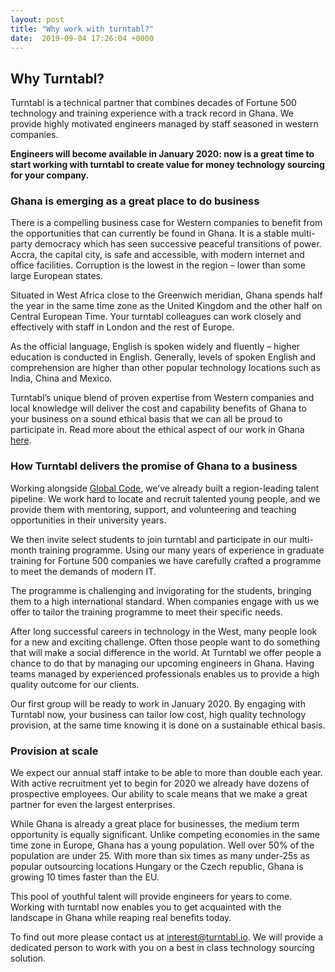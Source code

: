 ```yaml
---
layout: post
title: "Why work with turntabl?"
date:  2019-09-04 17:26:04 +0000
---
```


## Why Turntabl?

Turntabl is a technical partner that combines decades of Fortune 500 technology and training experience with a track record in Ghana. We provide highly motivated engineers managed by staff seasoned in western companies.

**Engineers will become available in January 2020: now is a great time to start working with turntabl to create value for money technology sourcing for your company.**

### Ghana is emerging as a great place to do business

There is a compelling business case for Western companies to benefit from the opportunities that can currently be found in Ghana. It is a stable multi-party democracy which has seen successive peaceful transitions of power. Accra, the capital city, is safe and accessible, with modern internet and office facilities. Corruption is the lowest in the region – lower than some large European states.
 
Situated in West Africa close to the Greenwich meridian, Ghana spends half the year in the same time zone as the United Kingdom and the other half on Central European Time. Your turntabl colleagues can work closely and effectively with staff in London and the rest of Europe. 
 
As the official language, English is spoken widely and fluently – higher education is conducted in English. Generally, levels of spoken English and comprehension are higher than other popular technology locations such as India, China and Mexico.
 
Turntabl’s unique blend of proven expertise from Western companies and local knowledge will deliver the cost and capability benefits of Ghana to your business on a sound ethical basis that we can all be proud to participate in. Read more about the ethical aspect of our work in Ghana <a href="aims" class="link">here</a>.

### How Turntabl delivers the promise of Ghana to a business

Working alongside <a href="https://globalcode.org.uk/" class="link">Global Code</a>, we’ve already built a region-leading talent pipeline. We work hard to locate and recruit talented young people, and we provide them with mentoring, support, and volunteering and teaching opportunities in their university years.
 
We then invite select students to join turntabl and participate in our multi-month training programme. Using our many years of experience in graduate training for Fortune 500 companies we have carefully crafted a programme to meet the demands of modern IT.

The programme is challenging and invigorating for the students, bringing them to a high international standard. When companies engage with us we offer to tailor the training programme to meet their specific needs. 
 
After long successful careers in technology in the West, many people look for a new and exciting challenge. Often those people want to do something that will make a social difference in the world. At Turntabl we offer people a chance to do that by managing our upcoming engineers in Ghana. Having teams managed by experienced professionals enables us to provide a high quality outcome for our clients.
 
Our first group will be ready to work in January 2020. By engaging with Turntabl now, your business can tailor low cost, high quality technology provision, at the same time knowing it is done on a sustainable ethical basis.

### Provision at scale

We expect our annual staff intake to be able to more than double each year. With active recruitment yet to begin for 2020 we already have dozens of prospective employees. Our ability to scale means that we make a great partner for even the largest enterprises.

While Ghana is already a great place for businesses, the medium term opportunity is equally significant. Unlike competing economies in the same time zone in Europe, Ghana has a young population. Well over 50% of the population are under 25. With more than six times as many under-25s as popular outsourcing locations Hungary or the Czech republic, Ghana is growing 10 times faster than the EU.

This pool of youthful talent will provide engineers for years to come. Working with turntabl now enables you to get acquainted with the landscape in Ghana while reaping real benefits today.

To find out more please contact us at <a href="mailto:interest@turntabl.io" class="link">interest@turntabl.io</a>.  We will provide a dedicated person to work with you on a best in class technology sourcing solution.